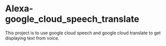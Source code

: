 # Alexa-google_cloud_speech_translate
This project is to use google cloud speech and google cloud translate to get displaying text from voice.
